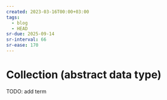 ```yaml
---
created: 2023-03-16T00:00+03:00
tags:
  - blog
  - HEAD
sr-due: 2025-09-14
sr-interval: 66
sr-ease: 170
---
```


# Collection (abstract data type)

TODO: add term
